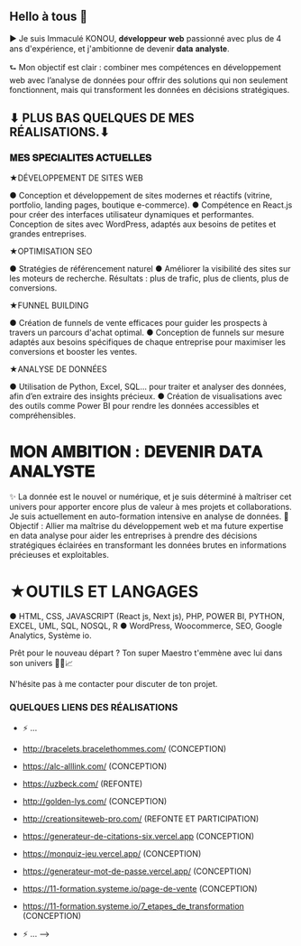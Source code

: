 ## Hello à tous 👋

▶ Je suis Immaculé KONOU, 𝐝𝐞́𝐯𝐞𝐥𝐨𝐩𝐩𝐞𝐮𝐫 𝐰𝐞𝐛 passionné avec plus de 4 ans d'expérience, et j'ambitionne de devenir 𝐝𝐚𝐭𝐚 𝐚𝐧𝐚𝐥𝐲𝐬𝐭𝐞. 

⮑ Mon objectif est clair : combiner mes compétences en développement web avec l’analyse de données pour offrir des solutions qui non seulement fonctionnent, mais qui transforment les données en décisions stratégiques.



## ⬇ PLUS BAS QUELQUES DE MES RÉALISATIONS.⬇



### 𝐌𝐄𝐒 𝐒𝐏𝐄́𝐂𝐈𝐀𝐋𝐈𝐓𝐄́𝐒 𝐀𝐂𝐓𝐔𝐄𝐋𝐋𝐄𝐒

★DÉVELOPPEMENT DE SITES WEB

● Conception et développement de sites modernes et réactifs (vitrine, portfolio, landing pages, boutique e-commerce).
● Compétence en React.js pour créer des interfaces utilisateur dynamiques et performantes.
Conception de sites avec WordPress, adaptés aux besoins de petites et grandes entreprises.

★OPTIMISATION SEO

● Stratégies de référencement naturel
● Améliorer la visibilité des sites sur les moteurs de recherche.
Résultats : plus de trafic, plus de clients, plus de conversions.

★FUNNEL BUILDING

● Création de funnels de vente efficaces pour guider les prospects à travers un parcours d'achat optimal.
● Conception de funnels sur mesure adaptés aux besoins spécifiques de chaque entreprise pour maximiser les conversions et booster les ventes.

★ANALYSE DE DONNÉES

● Utilisation de Python, Excel, SQL... pour traiter et analyser des données, afin d’en extraire des insights précieux.
● Création de visualisations avec des outils comme Power BI pour rendre les données accessibles et compréhensibles.

# 𝐌𝐎𝐍 𝐀𝐌𝐁𝐈𝐓𝐈𝐎𝐍 : 𝐃𝐄𝐕𝐄𝐍𝐈𝐑 𝐃𝐀𝐓𝐀 𝐀𝐍𝐀𝐋𝐘𝐒𝐓𝐄

✨ La donnée est le nouvel or numérique, et je suis déterminé à maîtriser cet univers pour apporter encore plus de valeur à mes projets et collaborations. Je suis actuellement en auto-formation intensive en analyse de données.
🎯 Objectif : Allier ma maîtrise du développement web et ma future expertise en data analyse pour aider les entreprises à prendre des décisions stratégiques éclairées en transformant les données brutes en informations précieuses et exploitables.

# ★OUTILS ET LANGAGES

● HTML, CSS, JAVASCRIPT (React js, Next js), PHP, POWER BI, PYTHON, EXCEL, UML, SQL, NOSQL, R
● WordPress, Woocommerce, SEO, Google Analytics, Système io.


Prêt pour le nouveau départ ? Ton super Maestro t'emmène avec lui dans son univers 👨‍💻📈

N'hésite pas à me contacter pour discuter de ton projet.

### QUELQUES LIENS DES RÉALISATIONS

- ⚡ ...

- http://bracelets.bracelethommes.com/ (CONCEPTION)
- https://alc-alllink.com/ (CONCEPTION)
- https://uzbeck.com/ (REFONTE)
- http://golden-lys.com/ (CONCEPTION)
- http://creationsiteweb-pro.com/ (REFONTE ET PARTICIPATION)
- https://generateur-de-citations-six.vercel.app (CONCEPTION)
- https://monquiz-jeu.vercel.app/ (CONCEPTION)
- https://generateur-mot-de-passe.vercel.app/ (CONCEPTION)
- https://11-formation.systeme.io/page-de-vente (CONCEPTION)
- https://11-formation.systeme.io/7_etapes_de_transformation (CONCEPTION)
 
- ⚡ ...
-->
